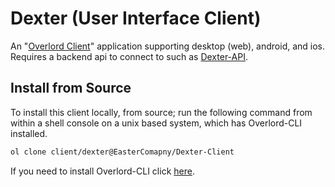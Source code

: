# Dexter (User Interface Client)

An "[Overlord Client](https://github.com/EasterCompany/Overlord-Client)" application supporting desktop (web), android, and ios.
Requires a backend api to connect to such as [Dexter-API](https://github.com/EasterCompany/Dexter-API). 

## Install from Source

To install this client locally, from source; run the following command from within a shell console on a unix based system, which
has Overlord-CLI installed.

```bash
ol clone client/dexter@EasterComapny/Dexter-Client
```

If you need to install Overlord-CLI click [here](https://github.com/EasterCompany/Overlord-CLI).
